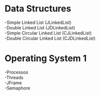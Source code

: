 # Data Structures
  -Simple Linked List (JLinkedList) <br />
  -Double Linked List (JDLinkedList) <br />
  -Simple Circular Linked List (CJLinkedList) <br />
  -Double Circular Linked List (CJDLinkedList) <br />
  
# Operating System 1
  -Processos <br />
  -Threads <br />
  -JFrame <br />
  -Semaphore <br />

